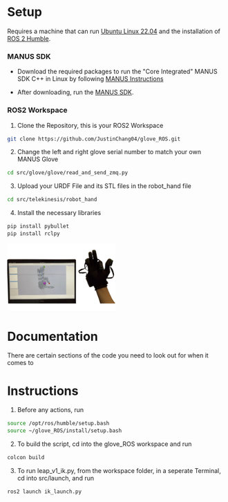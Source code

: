 # Setup
Requires a machine that can run [Ubuntu Linux 22.04](https://docs.ros.org/en/humble/Installation/Alternatives/Ubuntu-Development-Setup.html) and the installation of [ROS 2 Humble](https://docs.ros.org/en/humble/index.html).

### MANUS SDK
- Download the required packages to run the "Core Integrated" MANUS SDK C++ in Linux by following [MANUS Instructions](https://docs.manus-meta.com/2.4.0/Plugins/SDK/Linux/)

- After downloading, run the [MANUS SDK](https://github.com/Soltanilara/Krysalis_Hand/tree/6109bbc9e07616c5b7049191f57431e49df69b65/SDKClient_Linux). 

### ROS2 Workspace
1. Clone the Repository, this is your ROS2 Workspace 
```bash
git clone https://github.com/JustinChang04/glove_ROS.git
```

2. Change the left and right glove serial number to match your own MANUS Glove
```bash
cd src/glove/glove/read_and_send_zmq.py
```

3. Upload your URDF File and its STL files in the robot_hand file
```bash
cd src/telekinesis/robot_hand
```

4. Install the necessary libraries 
```bash
pip install pybullet
pip install rclpy
```
<div status = "center">
    <img src = "image/pybullet_figure.png" width = 250/>
</div> 

# Documentation
There are certain sections of the code you need to look out for when it comes to 


# Instructions

1. Before any actions, run
```bash
source /opt/ros/humble/setup.bash
source ~/glove_ROS/install/setup.bash
```

2. To build the script, cd into the glove_ROS workspace and run
```bash
colcon build
```

3. To run leap_v1_ik.py, from the workspace folder, in a seperate Terminal, cd into src/launch, and run
```bash
ros2 launch ik_launch.py
```
